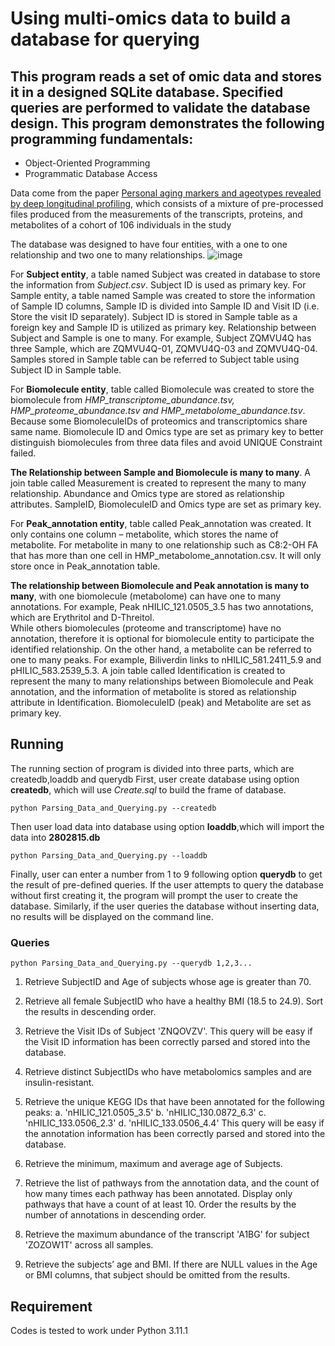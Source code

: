 # Using multi-omics data to build a database for querying

## This program reads a set of omic data and stores it in a designed SQLite database. Specified queries are performed to validate the database design. This program demonstrates the following programming fundamentals:
- Object-Oriented Programming
- Programmatic Database Access

Data come from the paper [Personal aging markers and ageotypes revealed by deep longitudinal profiling](https://www.nature.com/articles/s41591-019-0719-5), which consists of a mixture of pre-processed files produced from the measurements of the transcripts, proteins, and metabolites of a cohort of 106 individuals in the study

The database was designed to have four entities, with a one to one  relationship and two one to many relationships. 
![image](https://github.com/vincentxa847/Constructing_multi-omics_database/assets/118545004/a6a948f4-fcd3-4fc5-a115-0d3d1c0bf3bc)

For **Subject entity**, a table named Subject was created in database to store the  information from *Subject.csv*. Subject ID is used as primary key.
For Sample entity, a table named Sample was created to store the information of Sample  ID columns, Sample ID is divided into Sample ID and Visit ID (i.e. Store the visit ID  separately). 
Subject ID is stored in Sample table as a foreign key and Sample ID is utilized as primary key. 
Relationship between Subject and Sample is one to many. For example, Subject ZQMVU4Q has three Sample, which are ZQMVU4Q-01, ZQMVU4Q-03 and  ZQMVU4Q-04. Samples stored in Sample table can be referred to Subject table using 
Subject ID in Sample table. 

For **Biomolecule entity**, table called Biomolecule was created to store the biomolecule  from 
*HMP_transcriptome_abundance.tsv, HMP_proteome_abundance.tsv and HMP_metabolome_abundance.tsv*. 
Because some BiomoleculeIDs of proteomics and  transcriptomics share same name. Biomolecule ID and Omics type are set as primary 
key to better distinguish biomolecules from three data files and avoid UNIQUE  Constraint failed.

**The Relationship between Sample and Biomolecule is many to many**. A join table called Measurement is created to represent the many to many relationship. Abundance 
and Omics type are stored as relationship attributes. SampleID, BiomoleculeID and Omics type are set as primary key. 

For **Peak_annotation entity**, table called Peak_annotation was created. It only contains one column – metabolite, which stores the name of metabolite. For metabolite in many 
to one relationship such as C8:2-OH FA that has more than one cell in HMP_metabolome_annotation.csv. It will only store once in Peak_annotation table. 

**The relationship between Biomolecule and Peak annotation is many to many**, with one  biomolecule (metabolome) can have one to many annotations. 
For example, Peak  nHILIC_121.0505_3.5 has two annotations, which are Erythritol and D-Threitol.  
While others biomolecules (proteome and transcriptome) have no annotation, therefore it is optional for biomolecule entity to participate the identified relationship. 
On the other hand, a metabolite can be referred to one to many peaks. For example, Biliverdin links to nHILIC_581.2411_5.9 and pHILIC_583.2539_5.3. 
A join table called  Identification is created to represent the many to many relationships between Biomolecule and Peak annotation, and the information of metabolite is stored as 
relationship attribute in Identification. BiomoleculeID (peak) and Metabolite are set as  primary key.

## Running
The running section of program is divided into three parts, which are createdb,loaddb and querydb
First, user create database using option **createdb**, which will use *Create.sql* to build the frame of database.
```
python Parsing_Data_and_Querying.py --createdb
```
Then user load data into database using option **loaddb**,which will import the data into **2802815.db**
```
python Parsing_Data_and_Querying.py --loaddb
```
Finally, user can enter a number from 1 to 9 following option **querydb** to get the result of pre-defined queries.
If the user attempts to query the database without first creating it, the program will prompt the user to create the database. 
Similarly, if the user queries the database without inserting data, no results will be displayed on the command line.

### Queries
```
python Parsing_Data_and_Querying.py --querydb 1,2,3...
```
1.	Retrieve SubjectID and Age of subjects whose age is greater than 70.

2.	Retrieve all female SubjectID who have a healthy BMI (18.5 to 24.9). Sort the results in descending order.

3.	Retrieve the Visit IDs of Subject 'ZNQOVZV'. This query will be easy if the Visit ID information has been correctly parsed and stored into the database.

4.	Retrieve distinct SubjectIDs who have metabolomics samples and are insulin-resistant.

5.	Retrieve the unique KEGG IDs that have been annotated for the following peaks: 
a.	'nHILIC_121.0505_3.5'
b.	'nHILIC_130.0872_6.3'
c.	'nHILIC_133.0506_2.3'
d.	'nHILIC_133.0506_4.4'
This query will be easy if the annotation information has been correctly parsed and stored into the database.
6.	Retrieve the minimum, maximum and average age of Subjects.

7.	Retrieve the list of pathways from the annotation data, and the count of how many times each pathway has been annotated. Display only pathways that have a count of at least 10. Order the results by the number of annotations in descending order.

8.	Retrieve the maximum abundance of the transcript 'A1BG' for subject 'ZOZOW1T' 
across all samples.

9.	Retrieve the subjects’ age and BMI. If there are NULL values in the Age or BMI columns, that subject should be omitted from the results. 

## Requirement
Codes is tested to work under Python 3.11.1
